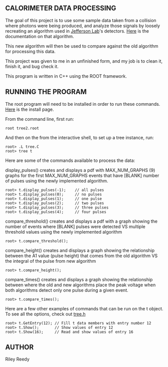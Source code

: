 ## CALORIMETER DATA PROCESSING

The goal of this project is to use some sample data taken from a collision where photons were being produced, and analyze those signals by loosely recreating an algorithm used in [Jefferson Lab](https://www.jlab.org/)'s detectors. [Here](https://coda.jlab.org/drupal/system/files/pdfs/HardwareManual/fADC250/FADC250_Processing_FPGA_Firmware_ver_0x0C0D_Description_Instructions.pdf) is the documentation on that algorithm.

This new algorithm will then be used to compare against the old algorithm for processing this data.

This project was given to me in an unfinished form, and my job is to clean it, finish it, and bug check it.

This program is written in C++ using the ROOT framework.

## RUNNING THE PROGRAM

The root program will need to be installed in order to run these commands. [Here](https://root.cern/install/) is the install page.

From the command line, first run:

```
root tree2.root
```

And then on the from the interactive shell, to set up a tree instance, run:

```
root> .L tree.C
root> tree t
```

Here are some of the commands available to process the data:


display\_pulses() creates and displays a pdf with MAX\_NUM\_GRAPHS (9) graphs for the 
first MAX\_NUM\_GRAPHS events that have [BLANK] number of pulses using the newly 
implemented algorithm.
```
root> t.display_pulses(-1);    // all pulses
root> t.display_pulses(0);     // no pulses
root> t.display_pulses(1);     // one pulse
root> t.display_pulses(2);     // two pulses 
root> t.display_pulses(3);     // three pulses 
root> t.display_pulses(4);     // four pulses 
```

compare\_threshold() creates and displays a pdf with a graph showing the number of 
events where [BLANK] pulses were detected VS multiple threshold values using the newly 
implemented algorithm
```
root> t.compare_threshold();
```

compare\_height() creates and displays a graph showing the relationship between the 
A1 value (pulse height) that comes from the old algorithm VS the integral of the 
pulse from new algorithm
```
root> t.compare_height();
```

compare\_times() creates and displays a graph showing the relationship between where 
the old and new algorithms place the peak voltage when both algorithms detect only one 
pulse during a given event.
```
root> t.compare_times();
```

Here are a few other examples of commands that can be run on the t object. To see all the options, check out [tree.h](./tree.h)

```
root> t.GetEntry(12); // Fill t data members with entry number 12
root> t.Show();       // Show values of entry 12
root> t.Show(16);     // Read and show values of entry 16
```

## AUTHOR

Riley Reedy
